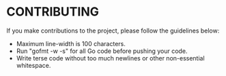 # CONTRIBUTING

If you make contributions to the project, please follow the guidelines below:

* Maximum line-width is 100 characters.
* Run "gofmt -w -s" for all Go code before pushing your code.
* Write terse code without too much newlines or other non-essential whitespace.
